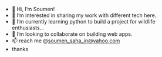 - 👋 Hi, I’m Soumen!
- 👀 I’m interested in sharing my work with different tech here.
- 🌱 I’m currently learning python to build a project for wildlife enthusiasts...
- 💞️ I’m looking to collaborate on building web apps.
- 📫 reach me @soumen_saha_in@yahoo.com
- thanks
<!---
sahascal/sahascal is a ✨ special ✨ repository because its `README.md` (this file) appears on your GitHub profile.
You can click the Preview link to take a look at your changes.
--->
